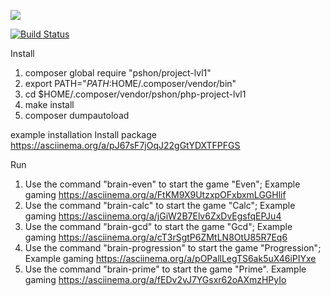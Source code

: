 <a href="https://codeclimate.com/github/Pshon93/php-project-lvl1/maintainability"><img src="https://api.codeclimate.com/v1/badges/39be66b0959264ca6885/maintainability" /></a>

[![Build Status](https://travis-ci.org/Pshon93/php-project-lvl1.svg?branch=master)](https://travis-ci.org/Pshon93/php-project-lvl1)


Install
1. composer global require "pshon/project-lvl1"
2. export PATH="$PATH:$HOME/.composer/vendor/bin"
3. cd $HOME/.composer/vendor/pshon/php-project-lvl1
4. make install
5. composer dumpautoload

example installation
Install package https://asciinema.org/a/pJ67sF7jOqJ22gGtYDXTFPFGS 

Run
1. Use the command "brain-even" to start the game "Even";
Example gaming https://asciinema.org/a/FtKM9X9UtzxpOFxbxmLGGHlif
2. Use the command "brain-calc" to start the game "Calc";
Example gaming https://asciinema.org/a/jGiW2B7Elv6ZxDvEgsfqEPJu4
3. Use the command "brain-gcd" to start the game "Gcd";
Example gaming https://asciinema.org/a/cT3rSgtP6ZMtLN8OtU85R7Eq6
4. Use the command "brain-progression" to start the game "Progression";
Example gaming https://asciinema.org/a/pOPallLegTS6ak5uX46iPIYxe
5. Use the command "brain-prime" to start the game "Prime".
Example gaming https://asciinema.org/a/fEDv2vJ7YGsxr62oAXmzHPyIo



